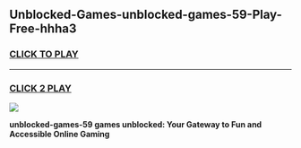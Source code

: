 
## Unblocked-Games-unblocked-games-59-Play-Free-hhha3
<h3>
<a href="https://premium76.site?title=unblocked-games-59&ref=17A">CLICK TO PLAY</a></h3>
<hr>

<h3>
<a href="https://premium76.site?title=unblocked-games-59&ref=17A">CLICK 2 PLAY</a>
  
</h3>

<a href="https://premium76.site?title=unblocked-games-59&ref=17A"><img src="https://clearcache.store/games.png"></a>


**unblocked-games-59 games unblocked: Your Gateway to Fun and Accessible Online Gaming**
